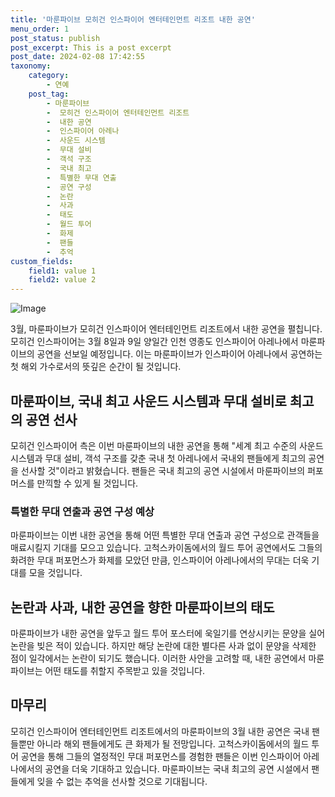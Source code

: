 ```yaml
---
title: '마룬파이브 모히건 인스파이어 엔터테인먼트 리조트 내한 공연'
menu_order: 1
post_status: publish
post_excerpt: This is a post excerpt
post_date: 2024-02-08 17:42:55
taxonomy:
    category:
        - 연예
    post_tag:
        - 마룬파이브
        -  모히건 인스파이어 엔터테인먼트 리조트
        -  내한 공연
        -  인스파이어 아레나
        -  사운드 시스템
        -  무대 설비
        -  객석 구조
        -  국내 최고
        -  특별한 무대 연출
        -  공연 구성
        -  논란
        -  사과
        -  태도
        -  월드 투어
        -  화제
        -  팬들
        -  추억
custom_fields:
    field1: value 1
    field2: value 2
---
```


![Image](https://ssl.pstatic.net/mimgnews/image/477/2024/02/08/0000472808_001_20240208140204242.jpg?type=w540)

3월, 마룬파이브가 모히건 인스파이어 엔터테인먼트 리조트에서 내한 공연을 펼칩니다. 모히건 인스파이어는 3월 8일과 9일 양일간 인천 영종도 인스파이어 아레나에서 마룬파이브의 공연을 선보일 예정입니다. 이는 마룬파이브가 인스파이어 아레나에서 공연하는 첫 해외 가수로서의 뜻깊은 순간이 될 것입니다.
## 마룬파이브, 국내 최고 사운드 시스템과 무대 설비로 최고의 공연 선사
모히건 인스파이어 측은 이번 마룬파이브의 내한 공연을 통해 "세계 최고 수준의 사운드 시스템과 무대 설비, 객석 구조를 갖춘 국내 첫 아레나에서 국내외 팬들에게 최고의 공연을 선사할 것"이라고 밝혔습니다. 팬들은 국내 최고의 공연 시설에서 마룬파이브의 퍼포머스를 만끽할 수 있게 될 것입니다.
### 특별한 무대 연출과 공연 구성 예상
마룬파이브는 이번 내한 공연을 통해 어떤 특별한 무대 연출과 공연 구성으로 관객들을 매료시킬지 기대를 모으고 있습니다. 고척스카이돔에서의 월드 투어 공연에서도 그들의 화려한 무대 퍼포먼스가 화제를 모았던 만큼, 인스파이어 아레나에서의 무대는 더욱 기대를 모을 것입니다.
## 논란과 사과, 내한 공연을 향한 마룬파이브의 태도
마룬파이브가 내한 공연을 앞두고 월드 투어 포스터에 욱일기를 연상시키는 문양을 실어 논란을 빚은 적이 있습니다. 하지만 해당 논란에 대한 별다른 사과 없이 문양을 삭제한 점이 일각에서는 논란이 되기도 했습니다. 이러한 사안을 고려할 때, 내한 공연에서 마룬파이브는 어떤 태도를 취할지 주목받고 있을 것입니다.
## 마무리
모히건 인스파이어 엔터테인먼트 리조트에서의 마룬파이브의 3월 내한 공연은 국내 팬들뿐만 아니라 해외 팬들에게도 큰 화제가 될 전망입니다. 고척스카이돔에서의 월드 투어 공연을 통해 그들의 열정적인 무대 퍼포먼스를 경험한 팬들은 이번 인스파이어 아레나에서의 공연을 더욱 기대하고 있습니다. 마룬파이브는 국내 최고의 공연 시설에서 팬들에게 잊을 수 없는 추억을 선사할 것으로 기대됩니다.
